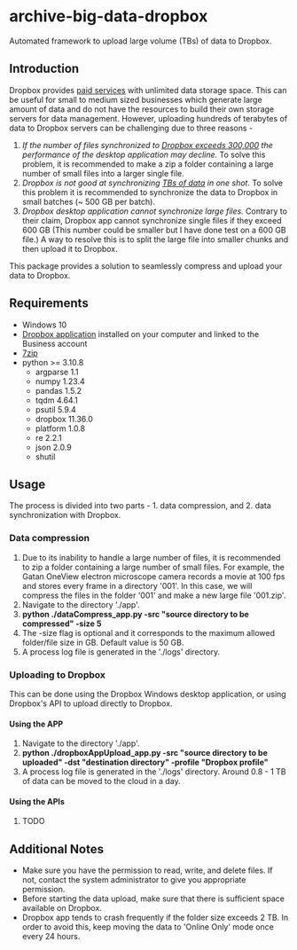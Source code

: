 # archive-big-data-dropbox
Automated framework to upload large volume (TBs) of data to Dropbox.

## Introduction
Dropbox provides [paid services](https://www.dropbox.com/business/pricing) with unlimited data storage space. This can be useful for small to medium sized businesses which generate large amount of data and do not have the resources to build their own storage servers for data management. However, uploading hundreds of terabytes of data to Dropbox servers can be challenging due to three reasons -

1. *If the number of files synchronized to [Dropbox exceeds 300,000](https://help.dropbox.com/accounts-billing/space-storage/file-storage-limit) the performance of the desktop application may decline.* To solve this problem, it is recommended to make a zip a folder containing a large number of small files into a larger single file.
2. *Dropbox is not good at synchronizing [TBs of data](https://help.dropbox.com/installs-integrations/desktop/unexpected-quit) in one shot.* To solve this problem it is recommended to synchronize the data to Dropbox in small batches (~ 500 GB per batch).
3. *Dropbox desktop application cannot synchronize large files.*
 Contrary to their claim, Dropbox app cannot synchronize single files if they exceed 600 GB (This number could be smaller but I have done test on a 600 GB file.) A way to resolve this is to split the large file into smaller chunks and then upload it to Dropbox.

This package provides a solution to seamlessly compress and upload your data to Dropbox.

## Requirements
* Windows 10
* [Dropbox application](https://www.dropbox.com/install) installed on your computer and linked to the Business account
* [7zip](https://www.7-zip.org/)
* python >= 3.10.8
    * argparse 1.1
    * numpy 1.23.4
    * pandas 1.5.2
    * tqdm 4.64.1
    * psutil 5.9.4
    * dropbox 11.36.0
    * platform 1.0.8
    * re 2.2.1
    * json 2.0.9
    * shutil
    
    
## Usage
The process is divided into two parts - 1. data compression, and 2. data synchronization with Dropbox.

### Data compression
1. Due to its inability to handle a large number of files, it is recommended to zip a folder containing a large number of small files. For example, the Gatan OneView electron microscope camera records a movie at 100 fps and stores every frame in a directory '001'. In this case, we will compress the files in the folder '001' and make a new large file '001.zip'.
2. Navigate to the directory './app'.
3. **python ./dataCompress_app.py -src "source directory to be compressed" -size 5**
4. The -size flag is optional and it corresponds to the maximum allowed folder/file size in GB. Default value is 50 GB.
5. A process log file is generated in the './logs' directory.

### Uploading to Dropbox
This can be done using the Dropbox Windows desktop application, or using Dropbox's API to upload directly to Dropbox.

#### Using the APP
1. Navigate to the directory './app'.
2. **python ./dropboxAppUpload_app.py -src "source directory to be uploaded" -dst "destination directory" -profile "Dropbox profile"**
3. A process log file is generated in the './logs' directory. Around 0.8 - 1 TB of data can be moved to the cloud in a day.

#### Using the APIs
1. TODO


## Additional Notes
* Make sure you have the permission to read, write, and delete files. If not, contact the system administrator to give you appropriate permission.
* Before starting the data upload, make sure that there is sufficient space available on Dropbox.
* Dropbox app tends to crash frequently if the folder size exceeds 2 TB. In order to avoid this, keep moving the data to 'Online Only' mode once every 24 hours.
